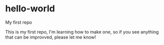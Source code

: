 # hello-world
My first repo

This is my first repo, I'm learning how to make one, so if you see anything that can be improvved, please let me know!
